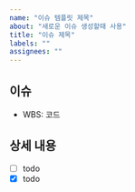 ```yaml
---
name: "이슈 템플릿 제목"
about: "새로운 이슈 생성할때 사용"
title: "이슈 제목"
labels: ""
assignees: ""
---
```


## 이슈

- WBS: 코드

## 상세 내용

- [ ] todo
- [x] todo
